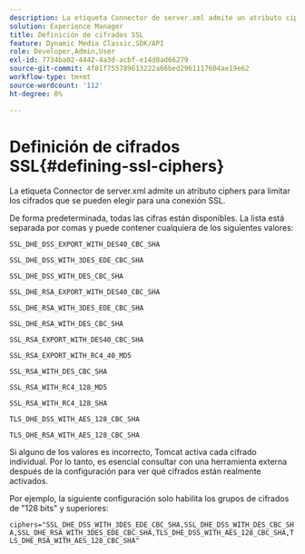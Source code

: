 ```yaml
---
description: La etiqueta Connector de server.xml admite un atributo ciphers para limitar los cifrados que se pueden elegir para una conexión SSL.
solution: Experience Manager
title: Definición de cifrados SSL
feature: Dynamic Media Classic,SDK/API
role: Developer,Admin,User
exl-id: 7734ba02-4442-4a3d-acbf-e14d8ad66279
source-git-commit: 4f81f755789613222a66bed2961117604ae19e62
workflow-type: tm+mt
source-wordcount: '112'
ht-degree: 0%

---
```


# Definición de cifrados SSL{#defining-ssl-ciphers}

La etiqueta Connector de server.xml admite un atributo ciphers para limitar los cifrados que se pueden elegir para una conexión SSL.

De forma predeterminada, todas las cifras están disponibles. La lista está separada por comas y puede contener cualquiera de los siguientes valores:

`SSL_DHE_DSS_EXPORT_WITH_DES40_CBC_SHA`

`SSL_DHE_DSS_WITH_3DES_EDE_CBC_SHA`

`SSL_DHE_DSS_WITH_DES_CBC_SHA`

`SSL_DHE_RSA_EXPORT_WITH_DES40_CBC_SHA`

`SSL_DHE_RSA_WITH_3DES_EDE_CBC_SHA`

`SSL_DHE_RSA_WITH_DES_CBC_SHA`

`SSL_RSA_EXPORT_WITH_DES40_CBC_SHA`

`SSL_RSA_EXPORT_WITH_RC4_40_MD5`

<!-- WEAK CQDOC-19433 `SSL_RSA_WITH_3DES_EDE_CBC_SHA` -->

`SSL_RSA_WITH_DES_CBC_SHA`

`SSL_RSA_WITH_RC4_128_MD5`

`SSL_RSA_WITH_RC4_128_SHA`

`TLS_DHE_DSS_WITH_AES_128_CBC_SHA`

`TLS_DHE_RSA_WITH_AES_128_CBC_SHA`

<!-- WEAK CQDOC-19433 `TLS_RSA_WITH_AES_128_CBC_SHA` -->

Si alguno de los valores es incorrecto, Tomcat activa cada cifrado individual. Por lo tanto, es esencial consultar con una herramienta externa después de la configuración para ver qué cifrados están realmente activados.

Por ejemplo, la siguiente configuración solo habilita los grupos de cifrados de &quot;128 bits&quot; y superiores:

`ciphers="SSL_DHE_DSS_WITH_3DES_EDE_CBC_SHA,SSL_DHE_DSS_WITH_DES_CBC_SHA,SSL_DHE_RSA_WITH_3DES_EDE_CBC_SHA,TLS_DHE_DSS_WITH_AES_128_CBC_SHA,TLS_DHE_RSA_WITH_AES_128_CBC_SHA"`
